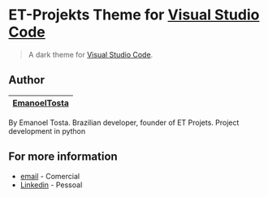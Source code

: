 # ET-Projekts Theme for [Visual Studio Code]((http://code.visualstudio.com))

> A dark theme for [Visual Studio Code](http://code.visualstudio.com).

## Author

[EmanoelTosta](https://avatars.githubusercontent.com/u/170535413?v=4) |
:---: |

By Emanoel Tosta.
Brazilian developer, founder of ET Projets.
Project development in python

## For more information

* [email](contato@etprojekts.com.br) - Comercial
* [Linkedin](https://www.linkedin.com/in/emanoel-tosta-09233130b/) - Pessoal
